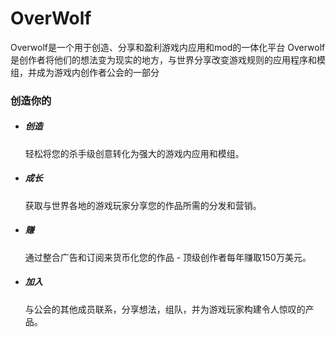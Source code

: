 # OverWolf

Overwolf是一个用于创造、分享和盈利游戏内应用和mod的一体化平台 
Overwolf是创作者将他们的想法变为现实的地方，与世界分享改变游戏规则的应用程序和模组，并成为游戏内创作者公会的一部分
### 创造你的

- ##### 创造
  轻松将您的杀手级创意转化为强大的游戏内应用和模组。

- ##### 成长
  获取与世界各地的游戏玩家分享您的作品所需的分发和营销。

- ##### 赚
  通过整合广告和订阅来货币化您的作品 - 顶级创作者每年赚取150万美元。

- ##### 加入
  与公会的其他成员联系，分享想法，组队，并为游戏玩家构建令人惊叹的产品。
